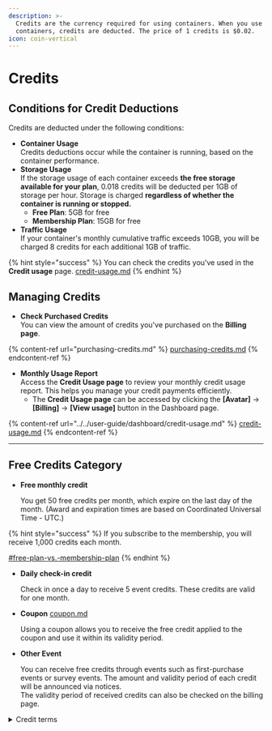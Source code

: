 ```yaml
---
description: >-
  Credits are the currency required for using containers. When you use
  containers, credits are deducted. The price of 1 credits is $0.02.
icon: coin-vertical
---
```


# Credits

## **Conditions for Credit Deductions**

Credits are deducted under the following conditions:

* **Container Usage**\
  Credits deductions occur while the container is running, based on the container performance.
* **Storage Usage**\
  If the storage usage of each container exceeds **the free storage available for your plan**, 0.018 credits will be deducted per 1GB of storage per hour. Storage is charged **regardless of whether the container is running or stopped.**&#x20;
  * **Free Plan**: 5GB for free
  * **Membership Plan**: 15GB for free
* **Traffic Usage**\
  If your container's monthly cumulative traffic exceeds 10GB, you will be charged 8 credits for each additional 1GB of traffic.&#x20;

{% hint style="success" %}
You can check the credits you've used in the **Credit usage** page. [credit-usage.md](../../user-guide/dashboard/credit-usage.md "mention")
{% endhint %}

## Managing Credits

* **Check Purchased Credits**\
  You can view the amount of credits you've purchased on the **Billing page**.&#x20;

{% content-ref url="purchasing-credits.md" %}
[purchasing-credits.md](purchasing-credits.md)
{% endcontent-ref %}

* **Monthly Usage Report**\
  Access the **Credit Usage page** to review your monthly credit usage report. This helps you manage your credit payments efficiently.&#x20;
  * The **Credit Usage page** can be accessed by clicking the **\[Avatar]** → **\[Billing]** → **\[View usage]** button in the Dashboard page.

{% content-ref url="../../user-guide/dashboard/credit-usage.md" %}
[credit-usage.md](../../user-guide/dashboard/credit-usage.md)
{% endcontent-ref %}

***

## Free Credits Category

*   **Free monthly credit**

    You get 50 free credits per month, which expire on the last day of the month. (Award and expiration times are based on Coordinated Universal Time - UTC.)&#x20;

{% hint style="success" %}
If you subscribe to the membership, you will receive 1,000 credits each month.

[#free-plan-vs.-membership-plan](../membership/#free-plan-vs.-membership-plan "mention")
{% endhint %}

*   **Daily check-in credit**

    Check in once a day to receive 5 event credits. These credits are valid for one month.
*   **Coupon** [coupon.md](../../user-guide/dashboard/billing/coupon.md "mention")

    Using a coupon allows you to receive the free credit applied to the coupon and use it within its validity period.&#x20;
*   **Other Event**

    You can receive free credits through events such as first-purchase events or survey events. The amount and validity period of each credit will be announced via notices.\
    The validity period of received credits can also be checked on the billing page.

<details>

<summary>Credit terms</summary>

This policy constitutes part of the Arkain Terms of Service, and any matters not specified in this policy shall be governed by the terms and conditions of the Arkain Terms of Service.

By paying for Arkain credits, you are deemed to have agreed to the paid service agreement.

Members may cancel their credit purchase within 7 days from the date of purchase, provided that the purchased credits remain entirely unused.However, if the contents of the contract are different from the contents displayed or advertised by the company or if the contents of the contract are different from the contents of the contract, the subscription may be withdrawn within 1 month from the date of subscription or within 14 days from the date on which the fact was known or could have been known.

Arkain may provide credits to members based on promotions or members’ activity history, and the conditions and details of credit provision will be announced separately through Arkain.

If a member’s service is restricted or the member withdraws due to the member’s fault, the remaining credits will be forfeited and the member cannot claim repayment or compensation for the forfeited credits. However, if the member’s service restriction is lifted, the credits will not be forfeited.

Arkain may change the price of credits at any time and will not compensate members for any loss caused by the changed price.

Events can only be redeemed once. All purchase credits, including event credits, will be refunded upon refund.

If you paid for a credit purchase with a card, then canceling a payment will cancel to the card that you paid with.

</details>
